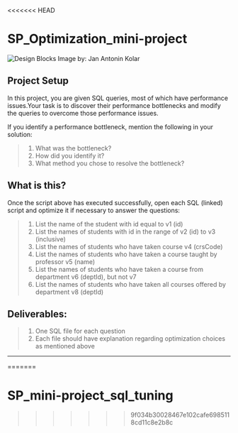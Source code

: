 <<<<<<< HEAD
# SP_Optimization_mini-project
![Design Blocks](https://images.unsplash.com/photo-1544383835-bda2bc66a55d?ixid=MXwxMjA3fDB8MHxwaG90by1wYWdlfHx8fGVufDB8fHw%3D&ixlib=rb-1.2.1&auto=format&fit=crop&w=2221&q=80)
Image by: Jan Antonin Kolar

## Project Setup

In this project, you are given SQL queries, most of which have performance issues.Your task is to discover their performance bottlenecks and modify the queries to overcome
those performance issues.

If you identify a performance bottleneck, mention the following in your solution:

> 1. What was the bottleneck?
> 2. How did you identify it?
> 3. What method you chose to resolve the bottleneck?

## What is this?

Once the script above has executed successfully, open each SQL (linked) script and optimize it if necessary to answer the questions:

> 1. List the name of the student with id equal to v1 (id)
> 2. List the names of students with id in the range of v2 (id) to v3 (inclusive)
> 3. List the names of students who have taken course v4 (crsCode)
> 4. List the names of students who have taken a course taught by professor v5 (name)
> 5. List the names of students who have taken a course from department v6 (deptId), but not v7
> 6. List the names of students who have taken all courses offered by department v8 (deptId)

## Deliverables:

> 1. One SQL file for each question
> 2. Each file should have explanation regarding optimization choices as mentioned above

_____

=======
# SP_mini-project_sql_tuning
>>>>>>> 9f034b30028467e102cafe6985118cd11c8e2b8c
